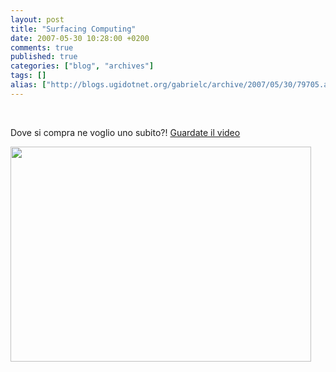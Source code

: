 ```yaml
---
layout: post
title: "Surfacing Computing"
date: 2007-05-30 10:28:00 +0200
comments: true
published: true
categories: ["blog", "archives"]
tags: []
alias: ["http://blogs.ugidotnet.org/gabrielc/archive/2007/05/30/79705.aspx"]
---
```


<!-- more -->

<p>&nbsp;</p> <p>Dove si compra ne voglio uno subito?! <a href="http://on10.net/Blogs/larry/first-look-microsoft-surfacing-computing/">Guardate il video</a></p> <p><a href="http://blogs.msdn.com/blogfiles/gabrielecastellani/WindowsLiveWriter/SurfacingComputing_AEC7/image%7B0%7D_thumb.png" atomicselection="true"><img style="border-top-width: 0px; border-left-width: 0px; border-bottom-width: 0px; border-right-width: 0px" height="344" src="http://blogs.msdn.com/blogfiles/gabrielecastellani/WindowsLiveWriter/SurfacingComputing_AEC7/image%7B0%7D_thumb.png" width="481" border="0"></a></p>
